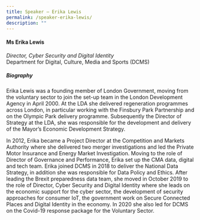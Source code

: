 ```yaml
---
title: Speaker – Erika Lewis
permalink: /speaker-erika-lewis/
description: ""
---
```

#### **Ms Erika Lewis**

*Director, Cyber Security and Digital Identity*  
Department for Digital, Culture, Media and Sports (DCMS)

##### **Biography**
Erika Lewis was a founding member of London Government, moving from the voluntary sector to join the set-up team in the London Development Agency in April 2000. At the LDA she delivered regeneration programmes across London, in particular working with the Finsbury Park Partnership and on the Olympic Park delivery programme. Subsequently the Director of Strategy at the LDA, she was responsible for the development and delivery of the Mayor’s Economic Development Strategy. 
 
In 2012, Erika became a Project Director at the Competition and Markets Authority where she delivered two merger investigations and led the Private Motor Insurance and Energy Market Investigation. Moving to the role of Director of Governance and Performance, Erika set up the CMA data, digital and tech team. Erika joined DCMS in 2018 to deliver the National Data Strategy, in addition she was responsible for Data Policy and Ethics. After leading the Brexit preparedness data team, she moved in October 2019 to the role of Director, Cyber Security and Digital Identity where she leads on the economic support for the cyber sector, the development of security approaches for consumer IoT, the government work on Secure Connected Places and Digital Identity in the economy. In 2020 she also led for DCMS on the Covid-19 response package for the Voluntary Sector.